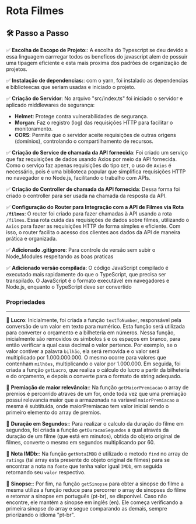 # Rota Filmes

## 🛠️ Passo a Passo

✅ **Escolha de Escopo de Projeto:**: A escolha do Typescript se deu devido a essa linguagem carrregar todos os beneficos do javascript alem de possuir uma tipagem eficiente e esta mais proxima dos padrões de organização de projetos.


✅ **Instalação de dependencias:**: com o yarn, foi instalado as dependencias e biblioteecas que seriam usadas e iniciado o projeto.

✅ **Criação do Servidor**: No arquivo "src/index.ts" foi iniciado o servidor e aplicado middlewares de segurança: 

- **Helmet**: Protege contra vulnerabilidades de segurança.
- **Morgan**: Faz o registro (log) das requisições HTTP para facilitar o monitoramento.
- **CORS**: Permite que o servidor aceite requisições de outras origens (domínios), controlando o compartilhamento de recursos.


✅ **Criação do Service de chamada da API fornecida**: Foi criado um serviço que faz requisições de dados usando Axios por meio da API fornecida. Como o serviço faz apenas requisições do tipo ``GET``, o uso de ``Axios`` é necessário, pois é uma biblioteca popular que simplifica requisições HTTP no navegador e no Node.js, facilitando o trabalho com APIs.


✅ **Criação do Controller de chamada da API fornecida**: Dessa forma foi criado o controller para ser usada na chamada da resposta da API.


✅ **Configuração do Router para Integração com a API de Filmes via Rota `/filmes`**: O router foi criado para fazer chamadas à API usando a rota `/filmes`. Essa rota cuida das requisições de dados sobre filmes, utilizando o `Axios` para fazer as requisições HTTP de forma simples e eficiente. Com isso, o router facilita o acesso dos clientes aos dados da API de maneira prática e organizada.


✅ **Adicionado .gitignore**: Para controle de versão sem subir o Node_Modules respeitando as boas praticas


✅ **Adicionado versão compilada**: O código JavaScript compilado é executado mais rapidamente do que o TypeScript, que precisa ser transpilado.
 O JavaScript é o formato executável em navegadores e Node.js, enquanto o TypeScript deve ser convertido



### Propriedades

* **
🚀 **Lucro**: Inicialmente, foi criada a função `textToNumber`, responsável pela conversão de um valor em texto para numérico. Esta função será utilizada para converter o orçamento e a bilheteria em números. Nessa função, inicialmente são removidos os símbolos `$` e os espaços em branco, para então verificar a qual casa decimal o valor pertence. Por exemplo, se o valor contiver a palavra `bilhão`, ela será removida e o valor será multiplicado por 1.000.000.000. O mesmo ocorre para valores que contenham `milhões`, multiplicando o valor por 1.000.000.
Em seguida, foi criada a função `getLucro`, que realiza o cálculo do lucro a partir da bilheteria e do orçamento, e depois o converte para o formato de string adequado.

🚀 **Premiação de maior relevância:**: Na função `getMaiorPremiacao` o array de premios é percorrido atraves de um for, onde toda vez que uma premiação possui relevancia maior que a armazenada na variavel `maiorPremiacao` a mesma é subtituida, onde maiorPremiacao tem valor inicial sendo o primeiro elemento do array de premios.  


🚀 **Duração em Segundos:**: Para realizar o calculo da duração do filme em segundos, foi criada a função `getDuracaoSegundos` a qual através da duração de um filme (que está em minutos), obtida do objeto original de filmes, converte o mesmo em segundos multiplicando por 60. 

🚀 **Nota IMDb:**: Na função `getNotaIMDB` é utilizado o metodo `find` no array de `ratings` (tal array esta presente do objeto original de filmes) para se encontrar a nota na `fonte` que tenha valor igual `IMDb`, em seguida retornando seu `valor` respectivo.

🚀 **Sinopse:**: Por fim, na função `getSinopse` para obter a sinopse do filme a mesma utiliza a função reduce para percorrer o array de sinopses do filme e retornar a sinopse em português (pt-br), se disponível. Caso não encontre, ele mantém a sinopse em inglês (en). Ele começa verificando a primeira sinopse do array e segue comparando as demais, sempre priorizando o idioma "pt-br".
